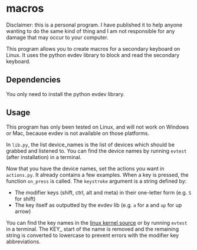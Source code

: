 # macros

Disclaimer: this is a personal program. I have published it to help anyone wanting to do the same kind of thing and I am not responsible for any damage that may occur to your computer.


This program allows you to create macros for a secondary keyboard on Linux. It uses the python evdev library to block and read the secondary keyboard.

## Dependencies

You only need to install the python evdev library.


## Usage

This program has only been tested on Linux, and will not work on Windows or Mac, because evdev is not available on those platforms.

In `lib.py`, the list device_names is the list of devices which should be grabbed and listened to. You can find the device names by running `evtest` (after installation) in a terminal.

Now that you have the device names, set the actions you want in `actions.py`. It already contains a few examples. When a key is pressed, the function `on_press` is called. The `keystroke` argument is a string defined by:
- The modifier keys (shift, ctrl, alt and meta) in their one-letter form (e.g. `S` for shift)
- The key itself as outputted by the evdev lib (e.g. `a` for a and `up` for up arrow)

You can find the key names in the [linux kernel source](https://github.com/torvalds/linux/blob/master/include/uapi/linux/input-event-codes.h) or by running `evtest` in a terminal. The KEY_ start of the name is removed and the remaining string is converted to lowercase to prevent errors with the modifier key abbreviations.
